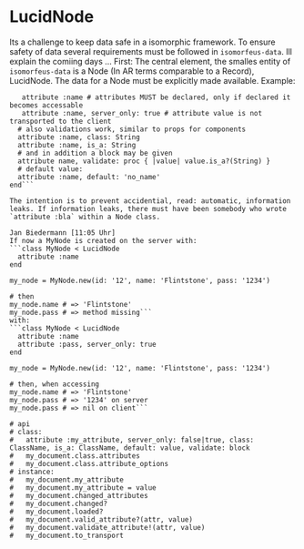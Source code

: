 # LucidNode
Its a challenge to keep data safe in a isomorphic framework. To ensure safety of data several requirements must be followed in `isomorfeus-data`.
Ill explain the comiing days ...
First: The central element, the smalles entity of `isomorfeus-data` is a Node (In AR terms comparable to a Record), LucidNode.
The data for a Node must be explicitly made available.
Example:
```class MyNode < LucidNode
   attribute :name # attributes MUST be declared, only if declared it becomes accessable
   attribute :name, server_only: true # attribute value is not transported to the client
  # also validations work, similar to props for components
  attribute :name, class: String
  attribute :name, is_a: String
  # and in addition a block may be given
  attribute name, validate: proc { |value| value.is_a?(String) }
  # default value:
  attribute :name, default: 'no_name'
end```

The intention is to prevent accidential, read: automatic, information leaks. If information leaks, there must have been somebody who wrote `attribute :bla` within a Node class.

Jan Biedermann [11:05 Uhr]
If now a MyNode is created on the server with:
```class MyNode < LucidNode
  attribute :name
end

my_node = MyNode.new(id: '12', name: 'Flintstone', pass: '1234')

# then
my_node.name # => 'Flintstone'
my_node.pass # => method missing```
with:
```class MyNode < LucidNode
  attribute :name
  attribute :pass, server_only: true
end

my_node = MyNode.new(id: '12', name: 'Flintstone', pass: '1234')

# then, when accessing
my_node.name # => 'Flintstone'
my_node.pass # => '1234' on server
my_node.pass # => nil on client```

# api
# class:
#   attribute :my_attribute, server_only: false|true, class: ClassName, is_a: ClassName, default: value, validate: block
#   my_document.class.attributes
#   my_document.class.attribute_options
# instance:
#   my_document.my_attribute
#   my_document.my_attribute = value
#   my_document.changed_attributes
#   my_document.changed?
#   my_document.loaded?
#   my_document.valid_attribute?(attr, value)
#   my_document.validate_attribute!(attr, value)
#   my_document.to_transport

